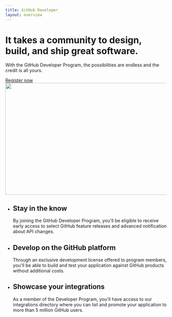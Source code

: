 ```yaml
---
title: GitHub Developer
layout: overview
---
```


<div class="feature dev-program">
  <div class="wrapper">
    <h1>It takes a community to design, build, and ship great software.</h1>
    <p class="intro">With the GitHub Developer Program, the possibilities are endless and the credit is all yours.</p>
    <a href="https://github.com/developer/register" class="button">Register now</a>
  </div>
  <img src="/shared/images/header-animation.gif" alt="" class="earth" width="700" height="350">
</div>

<div class="full-width-divider">
  <ul class="wrapper highlights">
    <li class="highlight-module">
      <a href="/guides/"><span class="mega-icon octicon-file-text"></span></a>
      <h2>Stay in the know</h2>
      <p>By joining the GitHub Developer Program, you'll be eligible to receive early access to select GitHub feature releases and advanced notification about API changes.</p>
    </li>
    <li class="highlight-module">
      <a href="/libraries/"><span class="mega-icon octicon-code"></span></a>
      <h2>Develop on the GitHub platform</h2>
      <p>Through an exclusive development license offered to program members, you'll be able to build and test your application against GitHub products without additional costs.</p>
    </li>
    <li class="highlight-module">
      <a href="http://github.com/contact"><span class="mega-icon octicon-mail-read"></span></a>
      <h2>Showcase your integrations</h2>
      <p>As a member of the Developer Program, you'll have access to our integrations directory where you can list and promote your application to more than 5 million GitHub users.</p>
    </li>
  </ul>
</div>
